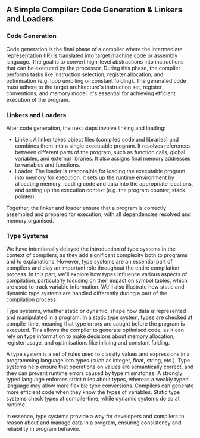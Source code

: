 
## A Simple Compiler: Code Generation & Linkers and Loaders

### Code Generation

Code generation is the final phase of a compiler where the intermediate representation (IR)
is translated into target machine code or assembly language. The goal is to convert high-level
abstractions into instructions that can be executed by the processor. During this phase, the
compiler performs tasks like instruction selection, register allocation, and optimisation
(e.g. loop unrolling or constant folding). The generated code must adhere to the target
architecture's instruction set, register conventions, and memory model. It's essential for
achieving efficient execution of the program.


### Linkers and Loaders

After code generation, the next steps involve linking and loading:
- Linker: A linker takes object files (compiled code and libraries) and combines them into
  a single executable program. It resolves references between different parts of the program,
  such as function calls, global variables, and external libraries. It also assigns final
  memory addresses to variables and functions.
- Loader: The loader is responsible for loading the executable program into memory for
  execution. It sets up the runtime environment by allocating memory, loading code and data
  into the appropriate locations, and setting up the execution context (e.g. the program
  counter, stack pointer).

Together, the linker and loader ensure that a program is correctly assembled and prepared
for execution, with all dependencies resolved and memory organised.


### Type Systems

We have intentionally delayed the introduction of type systems in the context of compilers,
as they add significant complexity both to programs and to explanations. However, type systems
are an essential part of compilers and play an important role throughout the entire compilation
process. In this part, we'll explore how types influence various aspects of compilation,
particularly focusing on their impact on symbol tables, which are used to track variable
information. We'll also illustrate how static and dynamic type systems are handled differently
during a part of the compilation process.

Type systems, whether static or dynamic, shape how data is represented and manipulated in a
program. In a static type system, types are checked at compile-time, meaning that type errors
are caught before the program is executed. This allows the compiler to generate optimised
code, as it can rely on type information to make decisions about memory allocation, register
usage, and optimisations like inlining and constant folding.

A type system is a set of rules used to classify values and expressions in a programming
language into types (such as integer, float, string, etc.). Type systems help ensure that
operations on values are semantically correct, and they can prevent runtime errors caused
by type mismatches. A strongly typed language enforces strict rules about types, whereas 
a weakly typed language may allow more flexible type conversions. Compilers can generate
more efficient code when they know the types of variables. Static type systems check types
at compile-time, while dynamic systems do so at runtime.

In essence, type systems provide a way for developers and compilers to reason about and
manage data in a program, ensuring consistency and reliability in program behavior.
